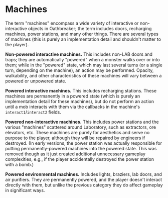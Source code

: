 # Machines

The term "machines" encompass a wide variety of interactive or non-interactive
objects in Oathbreaker; the term includes doors, recharging machines, power
stations, and many other things. There are several types of machines (this is
purely an implementation detail and shouldn't matter to the player).

**Non-powered interactive machines.** This includes non-LAB doors and traps;
they are automatically "powered" when a monster walks over or into them; while
in the "powered" state, which may last several turns (or a single turn,
depending on the machine), an action may be performed. Opacity, walkability, and
other characteristics of these machines will vary between a powered or unpowered
state.

**Powered interactive machines.** This includes recharging stations. These
machines are permanently in a powered state (which is purely an implementation
detail for these machines), but do not perform an action until a mob interacts
with them via the callbacks in the machine's `interact1`/`interact2` fields.

**Powered non-interactive machines.** This includes power stations and the
various "machines" scattered around Laboratory, such as extractors, ore
elevators, etc. These machines are purely for aesthetics and serve no purpose to
the player, although they will be repaired by engineers if destroyed. (In early
versions, the power station was actually responsible for putting
permanently-powered machines into the powered state. This was removed though as
it just created additional unnecessary gameplay complexities, e.g., if the
player accidentally destroyed the power station with a bomb.)

**Powered environmental machines.** Includes lights, braziers, lab doors, and
air purifiers. They are permanently powered, and the player doesn't interact
directly with them, but unlike the previous category they do affect gameplay in
significant ways.

